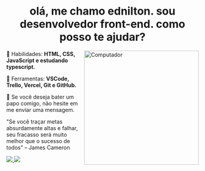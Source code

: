 <h1 align="center"> olá, me chamo ednilton. sou desenvolvedor front-end. como posso te ajudar?</h1>

<img src="https://raw.githubusercontent.com/MicaelliMedeiros/micaellimedeiros/master/image/computer-illustration.png" min-width="300px" max-width="300px" width="300px" align="right" alt="Computador">

<p align="left">
  🤔 Habilidades: <strong>HTML, CSS, JavaScript e estudando typescript.</strong>
</p>

<p align="left">
  🔨 Ferramentas: <strong>VSCode, Trello, Vercel, Git e GitHub.</strong>
</p>

<p align="left">
  📄 Se você deseja bater um papo comigo, não hesite em me enviar uma mensagem.
</p>
<p>"Se você traçar metas absurdamente altas e falhar, seu fracasso será muito melhor que o sucesso de todos" – James Cameron</p>

<a href="https://www.linkedin.com/in/edniltonmatos/" target="_blank">
  <img src="https://img.shields.io/badge/-Linkedin-1C1C1C?style=for-the-badge&logo=Linkedin&logoColor=f26b4e&link=https://www.linkedin.com/in/iuricode" target="_blank">
</a> 
 <a href="https://discord.com/channels/@me" alt="Discord">
    <img src="https://img.shields.io/badge/-Discord-1C1C1C?style=for-the-badge&logo=Discord&logoColor=f26b4e&link=https://discord.gg/QevDJqCzaY"/>
 </a>
 
